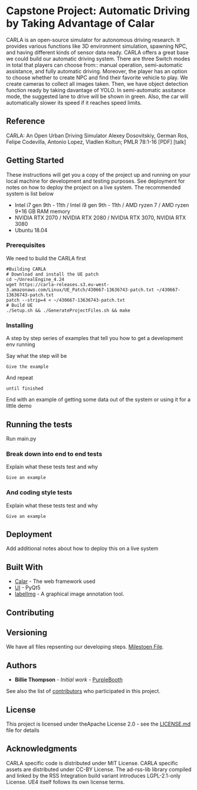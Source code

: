# Capstone Project: Automatic Driving by Taking Advantage of Calar

CARLA is an open-source simulator for autonomous driving research. It provides various functions like 3D environment simulation, spawning NPC, and having different kinds of sensor data ready. CARLA offers a great base we could build our automatic driving system.
There are three Switch modes in total that players can choose from:: manual operation, semi-automatic assistance, and fully automatic driving. Moreover, the player has an option to choose whether to create NPC and find their favorite vehicle to play. 
We create cameras to collect all images taken. Then, we have object detection function ready by taking davantage of YOLO.
In semi-automatic assitance mode, the suggested lane to drive will be shown in green. Also, the car will automatically slower its speed if it reaches speed limits.

## Reference
CARLA: An Open Urban Driving Simulator
Alexey Dosovitskiy, German Ros, Felipe Codevilla, Antonio Lopez, Vladlen Koltun; PMLR 78:1-16 [PDF] [talk]

## Getting Started

These instructions will get you a copy of the project up and running on your local machine for development and testing purposes. See deployment for notes on how to deploy the project on a live system. The recommended system is list below
- Intel i7 gen 9th - 11th / Intel i9 gen 9th - 11th / AMD ryzen 7 / AMD ryzen 9+16 GB RAM memory
- NVIDIA RTX 2070 / NVIDIA RTX 2080 / NVIDIA RTX 3070, NVIDIA RTX 3080
- Ubuntu 18.04

### Prerequisites

We need to build the CARLA first

```
#Building CARLA
# Download and install the UE patch  
cd ~/UnrealEngine_4.24
wget https://carla-releases.s3.eu-west-3.amazonaws.com/Linux/UE_Patch/430667-13636743-patch.txt ~/430667-13636743-patch.txt
patch --strip=4 < ~/430667-13636743-patch.txt
# Build UE
./Setup.sh && ./GenerateProjectFiles.sh && make
```

### Installing

A step by step series of examples that tell you how to get a development env running

Say what the step will be

```
Give the example
```

And repeat

```
until finished
```

End with an example of getting some data out of the system or using it for a little demo

## Running the tests

Run main.py

### Break down into end to end tests

Explain what these tests test and why

```
Give an example
```

### And coding style tests

Explain what these tests test and why

```
Give an example
```

## Deployment

Add additional notes about how to deploy this on a live system

## Built With

* [Calar](https://carla.org/) - The web framework used
* [UI](https://pypi.org/project/PyQt5/) - PyQt5
* [labelImg](https://github.com/tzutalin/labelImg) - A graphical image annotation tool.

## Contributing



## Versioning

We have all files repsenting our developing steps. [Milestoen File](https://github.com/goagain/Alset-Autopilot-System/tree/data-collector/documents). 

## Authors

* **Billie Thompson** - *Initial work* - [PurpleBooth](https://github.com/PurpleBooth)

See also the list of [contributors](https://github.com/your/project/contributors) who participated in this project.

## License

This project is licensed under theApache License 2.0  - see the [LICENSE.md](LICENSE.md) file for details

## Acknowledgments

CARLA specific code is distributed under MIT License.
CARLA specific assets are distributed under CC-BY License.
The ad-rss-lib library compiled and linked by the RSS Integration build variant introduces LGPL-2.1-only License.
UE4 itself follows its own license terms.
